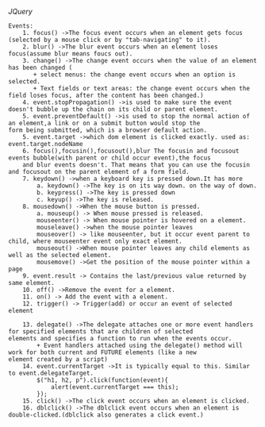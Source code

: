 *JQuery*

    Events:
        1. focus() ->The focus event occurs when an element gets focus (selected by a mouse click or by "tab-navigating" to it).
        2. blur() ->The blur event occurs when an element loses focus(assume blur means foucs out).
        3. change() ->The change event occurs when the value of an element has been changed (
           + select menus: the change event occurs when an option is selected. 
           + Text fields or text areas: the change event occurs when the field loses focus, after the content has been changed.)
        4. event.stopPropagation() ->is used to make sure the event doesn't bubble up the chain on its child or parent element.
        5. event.preventDefault() ->is used to stop the normal action of an element,a link or on a submit button would stop the              form being submitted, which is a browser default action.
        5. event.target ->which dom element is clicked exactly. used as: event.target.nodeName
        6. focus(),focusin(),focusout(),blur The focusin and focusout events bubble(with parent or child occur event),the focus
        and blur events doesn't. That means that you can use the focusin and focusout on the parent element of a form field.
        7. keydown() ->when a keyboard key is pressed down.It has more
            a. keydown() ->The key is on its way down. on the way of down.
            b. keypress() ->The key is pressed down
            c. keyup() ->The key is released.
        8. mousedown() ->When the mouse button is pressed.
            a. mouseup() -> When mouse pressed is released.
            mouseenter() -> When mouse pointer is hovered on a element.
            mouseleave() ->when the mouse pointer leaves
            mouseover() -> like mouseenter, but it occur event parent to child, where mouseenter event only exact element.
            mouseout() ->When mouse pointer leaves any child elements as well as the selected element.
            mousemove() ->Get the position of the mouse pointer within a page
        9. event.result -> Contains the last/previous value returned by same element.
        10. off() ->Remove the event for a element.
        11. on() -> Add the event with a element.
        12. trigger() -> Trigger(add) or occur an event of selected element
        
        13. delegate() ->The delegate attaches one or more event handlers for specified elements that are children of selected                elements and specifies a function to run when the events occur.
            + Event handlers attached using the delegate() method will work for both current and FUTURE elements (like a new                 element created by a script)
        14. event.currentTarget ->It is typically equal to this. Similar to event.delegateTarget.
            $("h1, h2, p").click(function(event){
                alert(event.currentTarget === this);
            });
        15. click() ->The click event occurs when an element is clicked. 
        16. dblclick() ->The dblclick event occurs when an element is double-clicked.(dblclick also generates a click event.)
